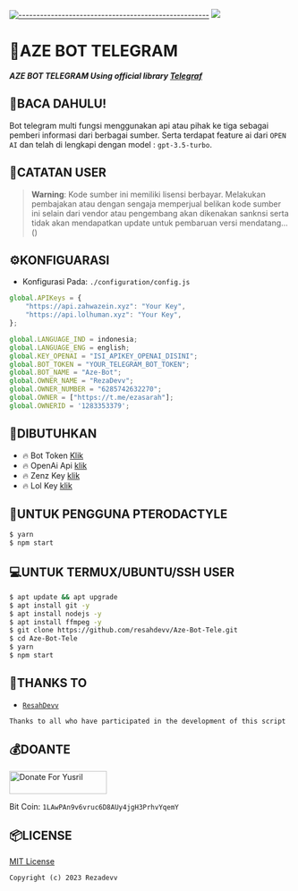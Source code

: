 [![-----------------------------------------------------](https://raw.githubusercontent.com/andreasbm/readme/master/assets/lines/colored.png)](#table-of-contents)
![](https://telegra.ph/file/404338901b2977dd2c59f.png)
# 🤖AZE BOT TELEGRAM

***AZE BOT TELEGRAM Using official library [Telegraf](https://github.com/telegraf/telegraf)***

## 🔎BACA DAHULU!
Bot telegram multi fungsi menggunakan api atau pihak ke tiga sebagai pemberi informasi dari berbagai sumber. Serta terdapat feature ai dari ```OPEN AI``` dan telah di lengkapi dengan model : ```gpt-3.5-turbo```.

## 📌CATATAN USER
> **Warning**: Kode sumber ini memiliki lisensi berbayar. Melakukan pembajakan atau dengan sengaja memperjual belikan kode sumber ini selain dari vendor atau pengembang akan dikenakan sanknsi serta tidak akan mendapatkan update untuk pembaruan versi mendatang...()

## ⚙️KONFIGUARASI
- Konfigurasi Pada: ```./configuration/config.js```

```ts
global.APIKeys = {
    "https://api.zahwazein.xyz": "Your Key",
    "https://api.lolhuman.xyz": "Your Key",
};

global.LANGUAGE_IND = indonesia;
global.LANGUAGE_ENG = english;
global.KEY_OPENAI = "ISI_APIKEY_OPENAI_DISINI";
global.BOT_TOKEN = "YOUR_TELEGRAM_BOT_TOKEN";
global.BOT_NAME = "Aze-Bot";
global.OWNER_NAME = "RezaDevv";
global.OWNER_NUMBER = "6285742632270";
global.OWNER = ["https://t.me/ezasarah"];
global.OWNERID = '1283353379';
```

## 🔨DIBUTUHKAN
- 🔥 Bot Token [Klik](https://t.me/BotFather)
- 🔥 OpenAi Api [klik](https://openai.com/)
- 🔥 Zenz Key [klik](https://api.zahwazein.xyz/)
- 🔥 Lol Key [klik](https://api.lolhuman.xyz/)

## 🏃UNTUK PENGGUNA PTERODACTYLE
```bash
$ yarn
$ npm start
```

## 💻UNTUK TERMUX/UBUNTU/SSH USER

```bash
$ apt update && apt upgrade
$ apt install git -y
$ apt install nodejs -y
$ apt install ffmpeg -y
$ git clone https://github.com/resahdevv/Aze-Bot-Tele.git
$ cd Aze-Bot-Tele
$ yarn
$ npm start
```

## 👋THANKS TO
* [`ResahDevv`](https://github.com/resahdevv)

```Thanks to all who have participated in the development of this script```


## 💰DOANTE
<a href="https://saweria.co/rezadevv" target="_blank"><img src="https://user-images.githubusercontent.com/26188697/180601310-e82c63e4-412b-4c36-b7b5-7ba713c80380.png" alt="Donate For Yusril" height="41" width="174"></a>

Bit Coin: ```1LAwPAn9v6vruc6D8AUy4jgH3PrhvYqemY```

## 📦LICENSE
[MIT License](https://github.com/resahdevv/Aze-Bot-Tele/LICENSE)

```Copyright (c) 2023 Rezadevv```





